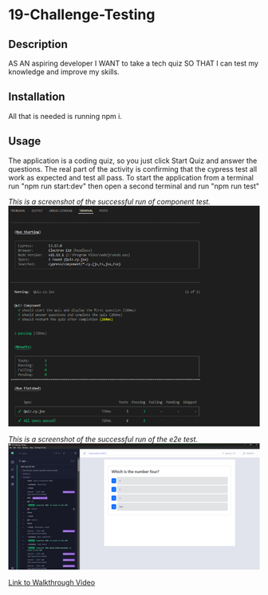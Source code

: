# 19-Challenge-Testing

## Description
AS AN aspiring developer I WANT to take a tech quiz SO THAT I can test my knowledge and improve my skills.

## Installation

All that is needed is running npm i.

## Usage

The application is a coding quiz, so you just click Start Quiz and answer the questions. The real part of the activity is confirming that the cypress test all work as expected and test all pass. To start the application from a terminal run "npm run start:dev" then open a second terminal and run "npm run test"

*This is a screenshot of the successful run of component test.*
![Screenshot of the Component Test](./assets/Component_Test.png)

*This is a screenshot of the successful run of the e2e test.*
![Screenshot of the e2e Test](./assets/e2e_Test.png)


[Link to Walkthrough Video](https://drive.google.com/file/d/1i9l-8K_MpPWlC0x-w2qLqcTCCCElWODJ/view?usp=sharing)
